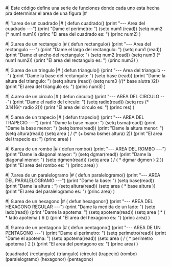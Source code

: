 #|
Este código define una serie de funciones donde cada uno esta hecha pra determinar el area de una figura
 |#

#|
1.area de un cuadrado
|#
(
    defun cuadrado()
    (print "--- Area del cuadrado ---")
    (print "Dame el perimetro: ")
    (setq num1 (read))
    (setq num2 (* num1 num1))
    (princ "El area del cuadrado es: ")
    (princ num2)
)

#|
2.area de un rectangulo
|#
(
    defun rectangulo()
    (print "--- Area del rectangulo ---")
    (print "Dame el largo del rectangulo: ")
    (setq num1 (read))
    (print "Dame el ancho del rectangulo: ")
    (setq num2 (read))
    (setq num3 (* num1 num2))
    (print "El area del rectangulo es: ")
    (princ num3)
)

#|
3.area de un tringulo
|#
(
    defun triangulo()
    (print "--- Area del triangulo ---")
    (print "Dame la base del rectangulo: ")
    (setq base (read))
    (print "Dame la altura del triangulo: ")
    (setq altura (read))
    (setq num3 (/(* base alutra )2))
    (print "El area del triangulo es: ")
    (princ num3)
)

#|
4.area de un circulo
|#
(
    defun circulo()
    (print "--- AREA DEL CIRCULO ---")
    (print "Dame el radio del circulo: ")
    (setq radio(read))
    (setq res (* 3.1416(^ radio 2)))
    (print "El area del circulo es: ")
    (princ res)
)

#|
5.area de un trapecio
|#
(
    defun trapecio()
    (print "--- AREA DEL TRAPECIO ---")
    (print "Dame la base mayor: ")
    (setq bsma(read))
    (print "Dame la base menor: ")
    (setq bsme(read))
    (print "Dame la altura menor: ")
    (setq altura(read))
    (setq area ( / (* (+ bsma bsme)  altura) 2))
    (print "El area del trapecio es: ")
    (princ area)
)

#|
6.area de un rombo
|#
(
    defun rombo()
    (print "--- AREA DEL ROMBO ---")
    (print "Dame la diagonal mayor: ")
    (setq dgmar(read))
    (print "Dame la diagonal menor: ")
    (setq dgmen(read))
    (setq area ( / ( * dgmar dgmen ) 2 ))
    (print "El area del rombo es: ")
    (princ area)
)

#|
7.area de un paralelogramo
|#
(
    defun paralelogramo()
    (print "--- AREA DEL PARALELOGRAMO ---")
    (print "Dame la base: ")
    (setq base(read))
    (print "Dame la altura : ")
    (setq altura(read))
    (setq area ( * base altura ))
    (print "El area del paralelogramo es: ")
    (princ area)
)

#|
8.area de un hexagono
|#
(
    defun hexagonor()
    (print "--- AREA DEL HEXAGONO REGULAR ---")
    (print "Dame la medida de un lado: ")
    (setq lado(read))
    (print "Dame la apotema: ")
    (setq apotema(read))
    (setq area ( * ( * lado apotema ) 6 ))
    (print "El area del hexagono es: ")
    (princ area)
)

#|
9.area de un pentagono
|#
(
    defun pentagono()
    (print "--- AREA DE UN PENTAGONO ---")
    (print "Dame el perimetro: ")
    (setq perimetro(read))
    (print "Dame el apotema: ")
    (setq apotema(read))
    (setq area ( / ( * perimetro apotema ) 2 ))
    (print "El area del pentagono es: ")
    (princ area)
)

(cuadrado)
(rectangulo)
(triangulo)
(circulo)
(trapecio)
(rombo)
(paralelogramo)
(hexagonor)
(pentagono)